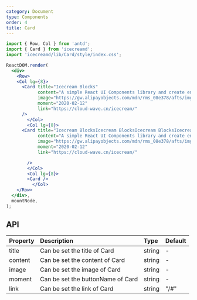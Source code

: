 ```yaml
---
category: Document
type: Components
order: 4
title: Card
---
```



```jsx
import { Row, Col } from 'antd';
import { Card } from 'icecreamd';
import 'icecreamd/lib/Card/style/index.css';

ReactDOM.render(
  <div>
    <Row>
    <Col lg={8}>
      <Card title="Icecream Blocks"
            content="A simple React UI Components library and create enjoyabled fontend work"
            image="https://gw.alipayobjects.com/mdn/rms_08e378/afts/img/A*yQqmQ514NNIAAAAAAAAAAABkARQnAQ"
            moment="2020-02-12"
            link="https://cloud-wave.cn/icecream/"
      />
        </Col>  
        <Col lg={8}>
      <Card title="Icecream BlocksIcecream BlocksIcecream BlocksIcecream BlocksIcecream Blocks"
            content="A simple React UI Components library and create enjoyabled fontend workA simple React UI Components library and create enjoyabled fontend workA simple React UI Components library and create enjoyabled fontend workA simple React UI Components library and create enjoyabled fontend workA simple React UI Components library and create enjoyabled fontend workA simple React UI Components library and create enjoyabled fontend work"
            image="https://gw.alipayobjects.com/mdn/rms_08e378/afts/img/A*yQqmQ514NNIAAAAAAAAAAABkARQnAQ"
            moment="2020-02-12"
            link="https://cloud-wave.cn/icecream/"

        />
        </Col>  
        <Col lg={8}>
        <Card />
          </Col>  
    </Row>
  </div>,
  mountNode,
);
```

## API

| Property | Description                       | Type   | Default |
| :------- | :-------------------------------- | :----- | :------ |
| title    | Can be set the title of Card      | string | -       |
| content  | Can be set the content of Card    | string | -       |
| image    | Can be set the image of Card      | string | -       |
| moment   | Can be set the buttonName of Card | string | -       |
| link     | Can be set the link of Card       | string | "/#"    |